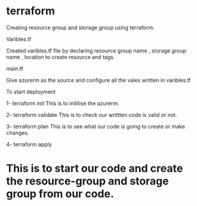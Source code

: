 # terraform

Creating resource group and storage group using terraform.


Varibles.tf

Created varibles.tf file by declaring resource group name , 
storage group name , location to create resource and tags.

main.tf

Give azurerm as the source and configure all the vales written in
varibles.tf

To start deployment

 1- terraform init
 This is to inilitise the azurerm.

 2- terraform validate
 This is to check our writtten code is valid or not.

 3- terraform plan
 This is to see what our code is going to create or make changes.

 4- terraform apply 

 This is to start our code and create the resource-group and storage group from our code.
=======
 
